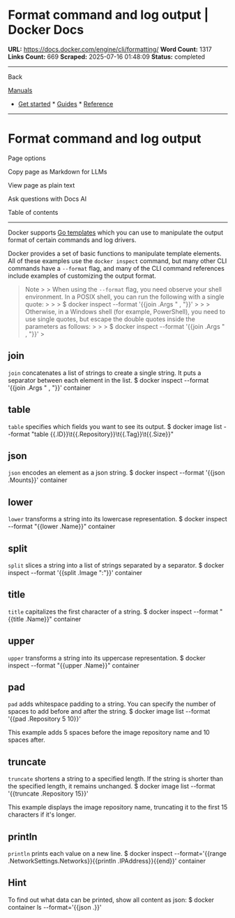 # Format command and log output | Docker Docs

**URL:** https://docs.docker.com/engine/cli/formatting/
**Word Count:** 1317
**Links Count:** 669
**Scraped:** 2025-07-16 01:48:09
**Status:** completed

---

Back

[Manuals](https://docs.docker.com/manuals/)

  * [Get started](https://docs.docker.com/get-started/)   * [Guides](https://docs.docker.com/guides/)   * [Reference](https://docs.docker.com/reference/)

* * *

# Format command and log output

Page options

Copy page as Markdown for LLMs

View page as plain text

Ask questions with Docs AI

Table of contents

* * *

Docker supports [Go templates](https://golang.org/pkg/text/template/) which you can use to manipulate the output format of certain commands and log drivers.

Docker provides a set of basic functions to manipulate template elements. All of these examples use the `docker inspect` command, but many other CLI commands have a `--format` flag, and many of the CLI command references include examples of customizing the output format.

> Note >  > When using the `--format` flag, you need observe your shell environment. In a POSIX shell, you can run the following with a single quote: >      >      >     $ docker inspect --format '{{join .Args " , "}}' >      >  > Otherwise, in a Windows shell \(for example, PowerShell\), you need to use single quotes, but escape the double quotes inside the parameters as follows: >      >      >     $ docker inspect --format '{{join .Args \" , \"}}' >     

## join

`join` concatenates a list of strings to create a single string. It puts a separator between each element in the list.               $ docker inspect --format '{{join .Args " , "}}' container     

## table

`table` specifies which fields you want to see its output.               $ docker image list --format "table {{.ID}}\t{{.Repository}}\t{{.Tag}}\t{{.Size}}"     

## json

`json` encodes an element as a json string.               $ docker inspect --format '{{json .Mounts}}' container     

## lower

`lower` transforms a string into its lowercase representation.               $ docker inspect --format "{{lower .Name}}" container     

## split

`split` slices a string into a list of strings separated by a separator.               $ docker inspect --format '{{split .Image ":"}}' container     

## title

`title` capitalizes the first character of a string.               $ docker inspect --format "{{title .Name}}" container     

## upper

`upper` transforms a string into its uppercase representation.               $ docker inspect --format "{{upper .Name}}" container     

## pad

`pad` adds whitespace padding to a string. You can specify the number of spaces to add before and after the string.               $ docker image list --format '{{pad .Repository 5 10}}'     

This example adds 5 spaces before the image repository name and 10 spaces after.

## truncate

`truncate` shortens a string to a specified length. If the string is shorter than the specified length, it remains unchanged.               $ docker image list --format '{{truncate .Repository 15}}'     

This example displays the image repository name, truncating it to the first 15 characters if it's longer.

## println

`println` prints each value on a new line.               $ docker inspect --format='{{range .NetworkSettings.Networks}}{{println .IPAddress}}{{end}}' container     

## Hint

To find out what data can be printed, show all content as json:               $ docker container ls --format='{{json .}}'